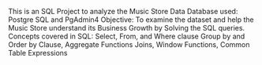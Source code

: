 This is an SQL Project to analyze the Music Store Data
Database used:
Postgre SQL and PgAdmin4
Objective:
To examine the dataset and help the Music Store understand its Business Growth by Solving the SQL queries.
Concepts covered in SQL:
Select, From, and Where clause
Group by and Order by Clause, Aggregate Functions
Joins, Window Functions, Common Table Expressions
